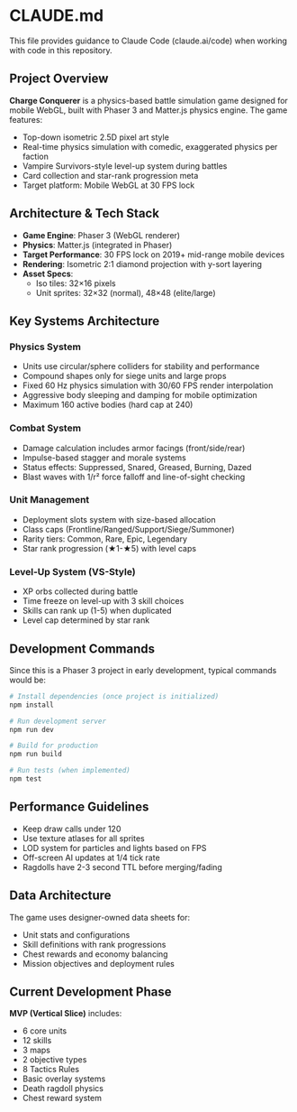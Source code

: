 # CLAUDE.md

This file provides guidance to Claude Code (claude.ai/code) when working with code in this repository.

## Project Overview

**Charge Conquerer** is a physics-based battle simulation game designed for mobile WebGL, built with Phaser 3 and Matter.js physics engine. The game features:
- Top-down isometric 2.5D pixel art style
- Real-time physics simulation with comedic, exaggerated physics per faction
- Vampire Survivors-style level-up system during battles
- Card collection and star-rank progression meta
- Target platform: Mobile WebGL at 30 FPS lock

## Architecture & Tech Stack

- **Game Engine**: Phaser 3 (WebGL renderer)
- **Physics**: Matter.js (integrated in Phaser)
- **Target Performance**: 30 FPS lock on 2019+ mid-range mobile devices
- **Rendering**: Isometric 2:1 diamond projection with y-sort layering
- **Asset Specs**: 
  - Iso tiles: 32×16 pixels
  - Unit sprites: 32×32 (normal), 48×48 (elite/large)

## Key Systems Architecture

### Physics System
- Units use circular/sphere colliders for stability and performance
- Compound shapes only for siege units and large props
- Fixed 60 Hz physics simulation with 30/60 FPS render interpolation
- Aggressive body sleeping and damping for mobile optimization
- Maximum 160 active bodies (hard cap at 240)

### Combat System
- Damage calculation includes armor facings (front/side/rear)
- Impulse-based stagger and morale systems
- Status effects: Suppressed, Snared, Greased, Burning, Dazed
- Blast waves with 1/r² force falloff and line-of-sight checking

### Unit Management
- Deployment slots system with size-based allocation
- Class caps (Frontline/Ranged/Support/Siege/Summoner)
- Rarity tiers: Common, Rare, Epic, Legendary
- Star rank progression (★1-★5) with level caps

### Level-Up System (VS-Style)
- XP orbs collected during battle
- Time freeze on level-up with 3 skill choices
- Skills can rank up (1-5) when duplicated
- Level cap determined by star rank

## Development Commands

Since this is a Phaser 3 project in early development, typical commands would be:

```bash
# Install dependencies (once project is initialized)
npm install

# Run development server
npm run dev

# Build for production
npm run build

# Run tests (when implemented)
npm test
```

## Performance Guidelines

- Keep draw calls under 120
- Use texture atlases for all sprites
- LOD system for particles and lights based on FPS
- Off-screen AI updates at 1/4 tick rate
- Ragdolls have 2-3 second TTL before merging/fading

## Data Architecture

The game uses designer-owned data sheets for:
- Unit stats and configurations
- Skill definitions with rank progressions
- Chest rewards and economy balancing
- Mission objectives and deployment rules

## Current Development Phase

**MVP (Vertical Slice)** includes:
- 6 core units
- 12 skills
- 3 maps
- 2 objective types
- 8 Tactics Rules
- Basic overlay systems
- Death ragdoll physics
- Chest reward system